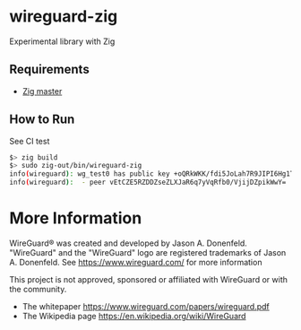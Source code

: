 # wireguard-zig

Experimental library with Zig


## Requirements

 * [Zig master](https://ziglang.org/download)


## How to Run

See CI test

```bash
$> zig build
$> sudo zig-out/bin/wireguard-zig
info(wireguard): wg_test0 has public key +oQRkWKK/fdi5JoLah7R9JIPI6Hg1TsaPHA2DkGjSQw=
info(wireguard):  - peer vEtCZE5RZDDZseZLXJaR6q7yVqRfb0/VjijDZpikWwY=
```

# More Information

WireGuard&reg; was created and developed by Jason A. Donenfeld. "WireGuard" and the "WireGuard" logo are registered trademarks of Jason A. Donenfeld. See https://www.wireguard.com/ for more information

This project is not approved, sponsored or affiliated with WireGuard or with the community.

- The whitepaper https://www.wireguard.com/papers/wireguard.pdf
- The Wikipedia page https://en.wikipedia.org/wiki/WireGuard 
